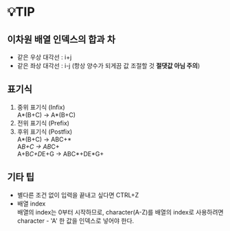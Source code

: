 # 💡TIP
## 이차원 배열 인덱스의 합과 차
- 같은 우상 대각선 : i+j
- 같은 좌상 대각선 : i-j (항상 양수가 되게끔 값 조절할 것 **절댓값 아님 주의**)
## 표기식
1. 중위 표기식 (Infix) <br>
  A*(B+C) -> A*(B+C)
2. 전위 표기식 (Prefix)
3. 후위 표기식 (Postfix) <br>
  A*(B+C) -> ABC+* <br>
  A*B+C -> AB*C+ <br>
  A+B*C+D*E+G -> ABC*+DE*G+
## 기타 팁
- 별다른 조건 없이 입력을 끝내고 싶다면 CTRL+Z
- 배열 index<br>
배열의 index는 0부터 시작하므로, character(A-Z)를 배열의 index로 사용하려면 character - 'A' 한 값을 인덱스로 넣어야 한다.